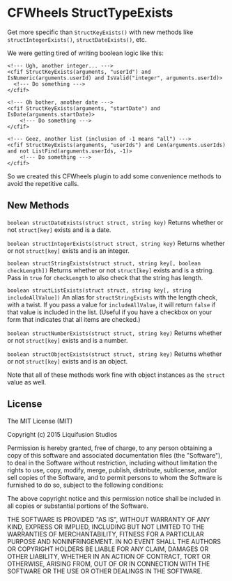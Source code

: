 # CFWheels StructTypeExists

Get more specific than `StructKeyExists()` with new methods like `structIntegerExists()`, `structDateExists()`, etc.

We were getting tired of writing boolean logic like this:

	<!--- Ugh, another integer... --->
	<cfif StructKeyExists(arguments, "userId") and IsNumeric(arguments.userId) and IsValid("integer", arguments.userId)>
	  <!--- Do something --->
	</cfif>

	<!--- Oh bother, another date --->
	<cfif StructKeyExists(arguments, "startDate") and IsDate(arguments.startDate)>
		<!--- Do something --->
	</cfif>

	<!--- Geez, another list (inclusion of -1 means "all") --->
	<cfif StructKeyExists(arguments, "userIds") and Len(arguments.userIds) and not ListFind(arguments.userIds, -1)>
		<!--- Do something --->
	</cfif>

So we created this CFWheels plugin to add some convenience methods to avoid the repetitive calls.

## New Methods

`boolean structDateExists(struct struct, string key)`
Returns whether or not `struct[key]` exists and is a date.

`boolean structIntegerExists(struct struct, string key)`
Returns whether or not `struct[key]` exists and is an integer.

`boolean structStringExists(struct struct, string key[, boolean checkLength])`
Returns whether or not `struct[key]` exists and is a string. Pass in `true` for `checkLength` to also check that the string
has length.

`boolean structListExists(struct struct, string key[, string includeAllValue])`
An alias for `structStringExists` with the length check, with a twist. If you pass a value for `includeAllValue`, it will
return `false` if that value is included in the list. (Useful if you have a checkbox on your form that indicates that all
items are checked.)

`boolean structNumberExists(struct struct, string key)`
Returns whether or not `struct[key]` exists and is a number.

`boolean structObjectExists(struct struct, string key)`
Returns whether or not `struct[key]` exists and is an object.

Note that all of these methods work fine with object instances as the `struct` value as well.

## License

The MIT License (MIT)

Copyright (c) 2015 Liquifusion Studios

Permission is hereby granted, free of charge, to any person obtaining a copy
of this software and associated documentation files (the "Software"), to deal
in the Software without restriction, including without limitation the rights
to use, copy, modify, merge, publish, distribute, sublicense, and/or sell
copies of the Software, and to permit persons to whom the Software is
furnished to do so, subject to the following conditions:

The above copyright notice and this permission notice shall be included in all
copies or substantial portions of the Software.

THE SOFTWARE IS PROVIDED "AS IS", WITHOUT WARRANTY OF ANY KIND, EXPRESS OR
IMPLIED, INCLUDING BUT NOT LIMITED TO THE WARRANTIES OF MERCHANTABILITY,
FITNESS FOR A PARTICULAR PURPOSE AND NONINFRINGEMENT. IN NO EVENT SHALL THE
AUTHORS OR COPYRIGHT HOLDERS BE LIABLE FOR ANY CLAIM, DAMAGES OR OTHER
LIABILITY, WHETHER IN AN ACTION OF CONTRACT, TORT OR OTHERWISE, ARISING FROM,
OUT OF OR IN CONNECTION WITH THE SOFTWARE OR THE USE OR OTHER DEALINGS IN THE
SOFTWARE.

